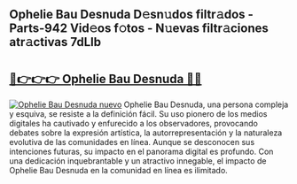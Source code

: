 ## Ophelie Bau Desnuda D𝚎sn𝚞dos filtr𝚊dos - Parts-942 Vid𝚎os f𝚘tos - N𝚞evas filtr𝚊ciones atr𝚊ctivas 7dLlb

# <h2><a href="http://mb4tdo.tromn.icu/?c=Ophelie+Bau+Desnuda">🔗👉👉👉 Ophelie Bau Desnuda 🔗🔗</a></h2>

[![Ophelie Bau Desnuda nuevo](https://i.imgur.com/pEAQMta.gif)](http://mb4tdo.tromn.icu/?c=Ophelie+Bau+Desnuda)
Ophelie Bau Desnuda, una persona compleja y esquiva, se resiste a la definición fácil. Su uso pionero de los medios digitales ha cautivado y enfurecido a los observadores, provocando debates sobre la expresión artística, la autorrepresentación y la naturaleza evolutiva de las comunidades en línea. Aunque se desconocen sus intenciones futuras, su impacto en el panorama digital es profundo. Con una dedicación inquebrantable y un atractivo innegable, el impacto de Ophelie Bau Desnuda en la comunidad en línea es ilimitado.
